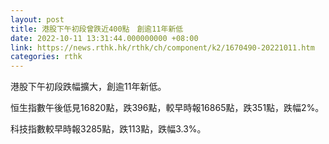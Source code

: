 ```yaml
---
layout: post
title: 港股下午初段曾跌近400點　創逾11年新低
date: 2022-10-11 13:31:44.000000000 +08:00
link: https://news.rthk.hk/rthk/ch/component/k2/1670490-20221011.htm
categories: rthk
---
```


港股下午初段跌幅擴大，創逾11年新低。

恒生指數午後低見16820點，跌396點，較早時報16865點，跌351點，跌幅2%。

科技指數較早時報3285點，跌113點，跌幅3.3%。
